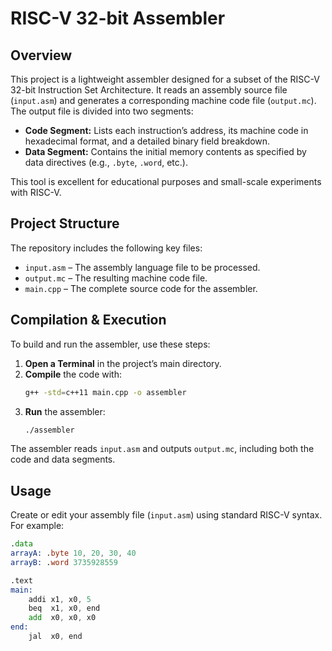 # RISC-V 32-bit Assembler

## Overview
This project is a lightweight assembler designed for a subset of the RISC-V 32-bit Instruction Set Architecture. It reads an assembly source file (`input.asm`) and generates a corresponding machine code file (`output.mc`). The output file is divided into two segments:
- **Code Segment:** Lists each instruction’s address, its machine code in hexadecimal format, and a detailed binary field breakdown.
- **Data Segment:** Contains the initial memory contents as specified by data directives (e.g., `.byte`, `.word`, etc.).

This tool is excellent for educational purposes and small-scale experiments with RISC-V.

## Project Structure
The repository includes the following key files:
- `input.asm` – The assembly language file to be processed.
- `output.mc` – The resulting machine code file.
- `main.cpp`  – The complete source code for the assembler.

## Compilation & Execution
To build and run the assembler, use these steps:
1. **Open a Terminal** in the project’s main directory.
2. **Compile** the code with:
    ```bash
    g++ -std=c++11 main.cpp -o assembler
    ```
3. **Run** the assembler:
    ```bash
    ./assembler
    ```
The assembler reads `input.asm` and outputs `output.mc`, including both the code and data segments.

## Usage
Create or edit your assembly file (`input.asm`) using standard RISC-V syntax. For example:
```asm
.data
arrayA: .byte 10, 20, 30, 40
arrayB: .word 3735928559

.text
main:
    addi x1, x0, 5
    beq  x1, x0, end
    add  x0, x0, x0
end:
    jal  x0, end

